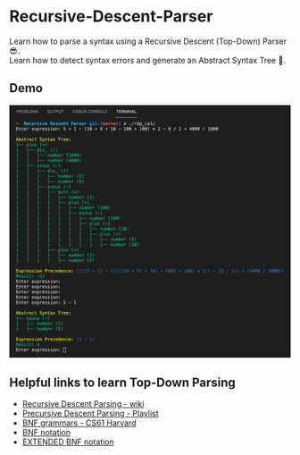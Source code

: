 # Recursive-Descent-Parser
Learn how to parse a syntax using a Recursive Descent (Top-Down) Parser :sunglasses:.\
Learn how to detect syntax errors and generate an Abstract Syntax Tree :evergreen_tree:.

## Demo
![DEMO](res/demo.png?raw=true)

## Helpful links to learn Top-Down Parsing
* [Recursive Descent Parsing - wiki](https://en.wikipedia.org/wiki/Recursive_descent_parser#C_implementation)
* [Precursive Descent Parsing - Playlist](https://www.youtube.com/playlist?list=PLMsdexnZQ_wqZXsdmoulBMPfR9qqAob2k)
* [BNF grammars - CS61 Harvard](https://cs61.seas.harvard.edu/site/2019/Section7/#bnf-grammars)
* [BNF notation](https://en.wikipedia.org/wiki/Backus%E2%80%93Naur_form)
* [EXTENDED BNF notation](https://en.wikipedia.org/wiki/Extended_Backus%E2%80%93Naur_form)